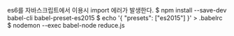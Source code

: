 es6를 자바스크립트에서 이용시 import 에러가 발생한다.
$ npm install --save-dev babel-cli babel-preset-es2015
$ echo '{ "presets": ["es2015"] }' > .babelrc
$ nodemon --exec babel-node reduce.js